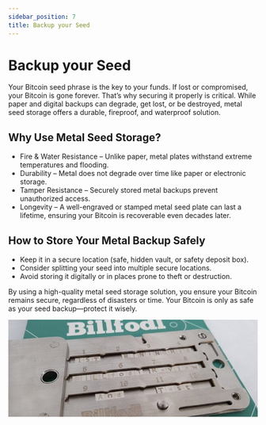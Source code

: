 ```yaml
---
sidebar_position: 7
title: Backup your Seed
---
```


# Backup your Seed

Your Bitcoin seed phrase is the key to your funds. If lost or compromised, your Bitcoin is gone forever. That’s why securing it properly is critical. While paper and digital backups can degrade, get lost, or be destroyed, metal seed storage offers a durable, fireproof, and waterproof solution.

## Why Use Metal Seed Storage?

- Fire & Water Resistance – Unlike paper, metal plates withstand extreme temperatures and flooding.
- Durability – Metal does not degrade over time like paper or electronic storage.
- Tamper Resistance – Securely stored metal backups prevent unauthorized access.
- Longevity – A well-engraved or stamped metal seed plate can last a lifetime, ensuring your Bitcoin is recoverable even decades later.

## How to Store Your Metal Backup Safely

- Keep it in a secure location (safe, hidden vault, or safety deposit box).
- Consider splitting your seed into multiple secure locations.
- Avoid storing it digitally or in places prone to theft or destruction.

By using a high-quality metal seed storage solution, you ensure your Bitcoin remains secure, regardless of disasters or time. Your Bitcoin is only as safe as your seed backup—protect it wisely.

![](/img/seed/metalseed.jpg)